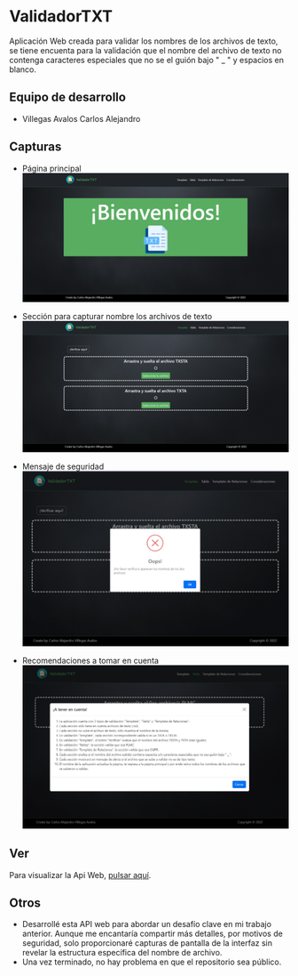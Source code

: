 # ValidadorTXT

Aplicación Web creada para validar los nombres de los archivos de texto, se tiene encuenta para la validación que el nombre del archivo de texto no contenga caracteres especiales que no se el guión bajo " _ " y espacios en blanco.

## Equipo de desarrollo

- Villegas Avalos Carlos Alejandro

## Capturas

- Página principal
![Image text](https://github.com/carvillav/validadorTXT/blob/master/capturas/01%20-%20Principal.jpg)

- Sección para capturar nombre los archivos de texto
![Image text](https://github.com/carvillav/validadorTXT/blob/master/capturas/02%20-%20Templates.jpg)

- Mensaje de seguridad
![Image text](https://github.com/carvillav/validadorTXT/blob/master/capturas/03%20-%20Mensaje%20Alerta.jpg)

- Recomendaciones a tomar en cuenta
![Image text](https://github.com/carvillav/validadorTXT/blob/master/capturas/04%20-%20PopUp.jpg)

## Ver

Para visualizar la Api Web, [pulsar aquí](https://carvillav.github.io/validadorTXT/).

## Otros

- Desarrollé esta API web para abordar un desafío clave en mi trabajo anterior. Aunque me encantaría compartir más detalles, por motivos de seguridad, solo proporcionaré capturas de pantalla de la interfaz sin revelar la estructura específica del nombre de archivo.
- Una vez terminado, no hay problema en que el repositorio sea público.
